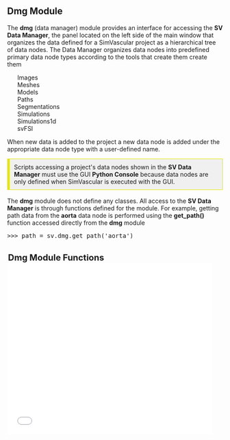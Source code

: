 ## Dmg Module ##

The <b>dmg</b> (data manager) module provides an interface for accessing the <b>SV Data Manager</b>, 
the panel located on the left side of the main window that organizes the data defined for a SimVascular 
project as a hierarchical tree of data nodes. The Data Manager organizes data nodes into predefined primary data 
node types according to the tools that create them create them  

<ul style="list-style-type:none;">
  <li> Images </li> 
  <li> Meshes </li> 
  <li> Models </li> 
  <li> Paths </li> 
  <li> Segmentations </li> 
  <li> Simulations </li> 
  <li> Simulations1d </li> 
  <li> svFSI </li> 
</ul>

When new data is added to the project a new data node is added under the appropriate data node type
with a user-defined name.

<div style="background-color: #F0F0F0; padding: 10px; border: 1px solid #e6e600; border-left: 6px solid #e6e600">
Scripts accessing a project's data nodes shown in the <b>SV Data Manager</b> must use the GUI <b>Python Console</b> 
because data nodes are only defined when SimVascular is executed with the GUI.
</div>

<br>
The <b>dmg</b> module does not define any classes. All access to the  <b>SV Data Manager</b> is through functions defined 
for the module. For example, getting path data from the <b>aorta</b> data node is performed using the <b>get_path()</b>
function accessed directly from the <b>dmg</b> module

<pre>
>>> path = sv.dmg.get_path('aorta')
</pre>

<br>
<div id="DmgFunctions" class="PythonClassDiv" >
<legend style="font-size:20px; text-align:left"> <b> Dmg Module Functions </b> </legend>
<iframe src="documentation/python_interface/modules/docs/dmg_functions.html" style="background-color: #FFFFFF" frameborder="0" height="400" width="95%"> </iframe>
</div>

